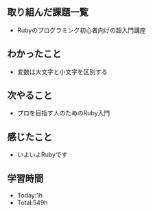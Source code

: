 ## 取り組んだ課題一覧
- Rubyのプログラミング初心者向けの超入門講座
## わかったこと
- 変数は大文字と小文字を区別する
## 次やること
- プロを目指す人のためのRuby入門
## 感じたこと
- いよいよRubyです
## 学習時間
- Today:1h
- Total:549h
